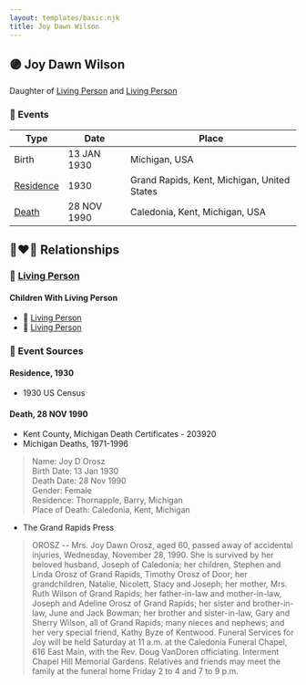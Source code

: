 ```yaml
---
layout: templates/basic.njk
title: Joy Dawn Wilson
---
```

## 🟣 Joy Dawn Wilson

Daughter of [Living Person](/people/3/35616804) and [Living Person](/people/7/72945090)

### 📆 Events

Type | Date | Place
------ | ------ | ------
Birth | 13 JAN 1930 | Michigan, USA
[Residence](#event-865a6644-66b2-40a3-acd3-2a6f7fc1487c) | 1930 | Grand Rapids, Kent, Michigan, United States
[Death](#event-5cc784da-7cd1-413e-b979-cfc84b799665) | 28 NOV 1990 | Caledonia, Kent, Michigan, USA

## 👩‍❤️‍👨 Relationships

### 🔵 [Living Person](/people/1/16093179)

#### Children With Living Person
* 🔵 [Living Person](/people/2/29348168)
* 🔵 [Living Person](/people/3/36204506)
### 📰 Event Sources

#### <a id="event-865a6644-66b2-40a3-acd3-2a6f7fc1487c"></a> Residence, 1930
* 1930 US Census

#### <a id="event-5cc784da-7cd1-413e-b979-cfc84b799665"></a> Death, 28 NOV 1990
* Kent County, Michigan Death Certificates  - 203920
* Michigan Deaths, 1971-1996
>   
  > Name: Joy D Orosz  
  > Birth Date: 13 Jan 1930  
  > Death Date: 28 Nov 1990  
  > Gender: Female  
  > Residence: Thornapple, Barry, Michigan  
  > Place of Death: Caledonia, Kent, Michigan
* The Grand Rapids Press
>   
  > OROSZ -- Mrs. Joy Dawn Orosz, aged 60, passed away of accidental injuries, Wednesday, November 28, 1990. She is survived by her beloved husband, Joseph of Caledonia; her children, Stephen and Linda Orosz of Grand Rapids, Timothy Orosz of Door; her grandchildren, Natalie, Nicolett, Stacy and Joseph; her mother, Mrs. Ruth Wilson of Grand Rapids; her father-in-law and mother-in-law, Joseph and Adeline Orosz of Grand Rapids; her sister and brother-in-law, June and Jack Bowman; her brother and sister-in-law, Gary and Sherry Wilson, all of Grand Rapids; many nieces and nephews; and her very special friend, Kathy Byze of Kentwood. Funeral Services for Joy will be held Saturday at 11 a.m. at the Caledonia Funeral Chapel, 616 East Main, with the Rev. Doug VanDoren officiating. Interment Chapel Hill Memorial Gardens. Relatives and friends may meet the family at the funeral home Friday 2 to 4 and 7 to 9 p.m.
